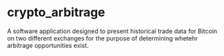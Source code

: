 # crypto_arbitrage
A software application designed to present historical trade data for Bitcoin on two different exchanges for the purpose of determining whetehr arbitrage opportunities exist. 
